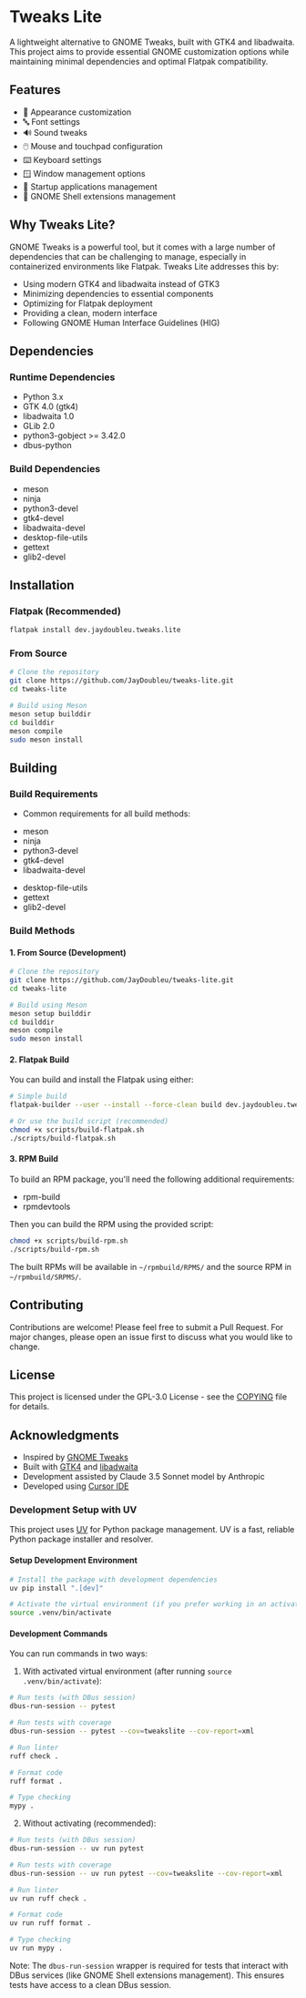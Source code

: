 # Tweaks Lite

A lightweight alternative to GNOME Tweaks, built with GTK4 and libadwaita. This project aims to provide essential GNOME customization options while maintaining minimal dependencies and optimal Flatpak compatibility.

## Features

- 🎨 Appearance customization
- 🔤 Font settings
- 🔊 Sound tweaks
- 🖱️ Mouse and touchpad configuration
- ⌨️ Keyboard settings
- 🪟 Window management options
- 🚀 Startup applications management
- 🧩 GNOME Shell extensions management

## Why Tweaks Lite?

GNOME Tweaks is a powerful tool, but it comes with a large number of dependencies that can be challenging to manage, especially in containerized environments like Flatpak. Tweaks Lite addresses this by:

- Using modern GTK4 and libadwaita instead of GTK3
- Minimizing dependencies to essential components
- Optimizing for Flatpak deployment
- Providing a clean, modern interface
- Following GNOME Human Interface Guidelines (HIG)

## Dependencies

### Runtime Dependencies
- Python 3.x
- GTK 4.0 (gtk4)
- libadwaita 1.0
- GLib 2.0
- python3-gobject >= 3.42.0
- dbus-python

### Build Dependencies
- meson
- ninja
- python3-devel
- gtk4-devel
- libadwaita-devel
- desktop-file-utils
- gettext
- glib2-devel

## Installation

### Flatpak (Recommended)
```bash
flatpak install dev.jaydoubleu.tweaks.lite
```

### From Source
```bash
# Clone the repository
git clone https://github.com/JayDoubleu/tweaks-lite.git
cd tweaks-lite

# Build using Meson
meson setup builddir
cd builddir
meson compile
sudo meson install
```

## Building

### Build Requirements
+ Common requirements for all build methods:
- meson
- ninja
- python3-devel
- gtk4-devel
- libadwaita-devel
+ desktop-file-utils
+ gettext
+ glib2-devel

### Build Methods

#### 1. From Source (Development)
```bash
# Clone the repository
git clone https://github.com/JayDoubleu/tweaks-lite.git
cd tweaks-lite

# Build using Meson
meson setup builddir
cd builddir
meson compile
sudo meson install
```

#### 2. Flatpak Build
You can build and install the Flatpak using either:

```bash
# Simple build
flatpak-builder --user --install --force-clean build dev.jaydoubleu.tweaks.lite.json

# Or use the build script (recommended)
chmod +x scripts/build-flatpak.sh
./scripts/build-flatpak.sh
```

#### 3. RPM Build
To build an RPM package, you'll need the following additional requirements:
- rpm-build
- rpmdevtools

Then you can build the RPM using the provided script:
```bash
chmod +x scripts/build-rpm.sh
./scripts/build-rpm.sh
```

The built RPMs will be available in `~/rpmbuild/RPMS/` and the source RPM in `~/rpmbuild/SRPMS/`.

## Contributing

Contributions are welcome! Please feel free to submit a Pull Request. For major changes, please open an issue first to discuss what you would like to change.

## License

This project is licensed under the GPL-3.0 License - see the [COPYING](COPYING) file for details.

## Acknowledgments

- Inspired by [GNOME Tweaks](https://gitlab.gnome.org/GNOME/gnome-tweaks)
- Built with [GTK4](https://gtk.org/) and [libadwaita](https://gnome.pages.gitlab.gnome.org/libadwaita/)
- Development assisted by Claude 3.5 Sonnet model by Anthropic
- Developed using [Cursor IDE](https://cursor.so/)

### Development Setup with UV

This project uses [UV](https://github.com/astral-sh/uv) for Python package management. UV is a fast, reliable Python package installer and resolver.

#### Setup Development Environment
```bash
# Install the package with development dependencies
uv pip install ".[dev]"

# Activate the virtual environment (if you prefer working in an activated environment)
source .venv/bin/activate
```

#### Development Commands

You can run commands in two ways:

1. With activated virtual environment (after running `source .venv/bin/activate`):
```bash
# Run tests (with DBus session)
dbus-run-session -- pytest

# Run tests with coverage
dbus-run-session -- pytest --cov=tweakslite --cov-report=xml

# Run linter
ruff check .

# Format code
ruff format .

# Type checking
mypy .
```

2. Without activating (recommended):
```bash
# Run tests (with DBus session)
dbus-run-session -- uv run pytest

# Run tests with coverage
dbus-run-session -- uv run pytest --cov=tweakslite --cov-report=xml

# Run linter
uv run ruff check .

# Format code
uv run ruff format .

# Type checking
uv run mypy .
```

Note: The `dbus-run-session` wrapper is required for tests that interact with DBus services (like GNOME Shell extensions management). This ensures tests have access to a clean DBus session.
